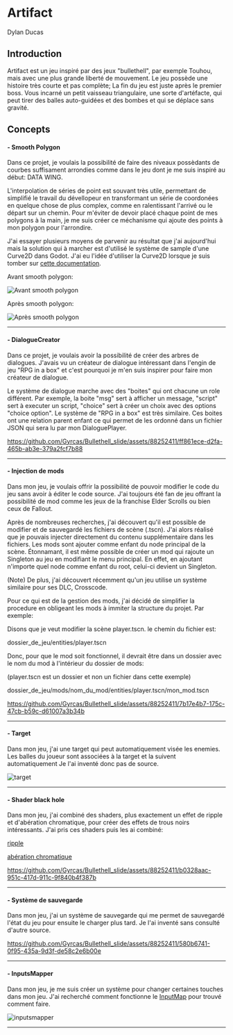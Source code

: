 # Artifact
Dylan Ducas

## Introduction
Artifact est un jeu inspiré par des jeux "bullethell", par exemple Touhou, mais avec une plus grande liberté de mouvement. Le jeu possède une histoire très courte et pas complète; La fin du jeu est juste après le premier boss. Vous incarné un petit vaisseau triangulaire, une sorte d'artéfacte, qui peut tirer des balles auto-guidées et des bombes et qui se déplace sans gravité.

## Concepts

#### - Smooth Polygon
Dans ce projet, je voulais la possibilité de faire des niveaux possèdants de courbes suffisament arrondies comme dans le jeu dont je me suis inspiré au début: DATA WING.

L'interpolation de séries de point est souvant très utile, permettant de simplifié le travail du dévellopeur en transformant un série de coordonées en quelque chose de plus complex, comme en ralentissant l'arrivé ou le départ sur un chemin. Pour m'éviter de devoir placé chaque point de mes polygons à la main, je me suis créer ce méchanisme qui ajoute des points à mon polygon pour l'arrondire. 

J'ai essayer plusieurs moyens de parvenir au résultat que j'ai aujourd'hui mais la solution qui à marcher est d'utilisé le système de sample d'une Curve2D dans Godot. J'ai eu l'idée d'utiliser la Curve2D lorsque je suis tomber sur [cette documentation](https://docs.godotengine.org/en/stable/tutorials/math/beziers_and_curves.html).

Avant smooth polygon:

![Avant smooth polygon](https://github.com/Gyrcas/Bullethell_slide/assets/88252411/9d8dc5d7-a5cb-425a-9333-bee467f9d8cb)

Après smooth polygon:

![Après smooth polygon](https://github.com/Gyrcas/Bullethell_slide/assets/88252411/d208e833-acd0-44b0-b999-daecf283206a)

---

#### - DialogueCreator
Dans ce projet, je voulais avoir la possibilité de créer des arbres de dialogues. J'avais vu un créateur de dialogue intéressant dans l'engin de jeu "RPG in a box" et c'est pourquoi je m'en suis inspirer pour faire mon créateur de dialogue.

Le système de dialogue marche avec des "boites" qui ont chacune un role différent. Par exemple, la boite "msg" sert à afficher un message, "script" sert à executer un script, "choice" sert à créer un choix avec des options "choice option". Le système de "RPG in a box" est très similaire. Ces boites ont une relation parent enfant ce qui permet de les ordonné dans un fichier JSON qui sera lu par mon DialoguePlayer.

https://github.com/Gyrcas/Bullethell_slide/assets/88252411/ff861ece-d2fa-465b-ab3e-379a2fcf7b88

---

#### - Injection de mods
Dans mon jeu, je voulais offrir la possibilité de pouvoir modifier le code du jeu sans avoir à éditer le code source. J'ai toujours été fan de jeu offrant la possibilité de mod comme les jeux de la franchise Elder Scrolls ou bien ceux de Fallout.

Après de nombreuses recherches, j'ai découvert qu'il est possible de modifier et de sauvegardé les fichiers de scène (.tscn). J'ai alors réalisé que je pouvais injecter directement du contenu supplémentaire dans les fichiers. Les mods sont ajouter comme enfant du node principal de la scène. Étonnamant, il est même possible de créer un mod qui rajoute un Singleton au jeu en modifiant le menu principal. En effet, en ajoutant n'importe quel node comme enfant du root, celui-ci devient un Singleton.

(Note) De plus, j'ai découvert récemment qu'un jeu utilise un système similaire pour ses DLC, Crosscode.

Pour ce qui est de la gestion des mods, j'ai décidé de simplifier la procedure en obligeant les mods à immiter la structure du projet. Par exemple:

Disons que je veut modifier la scène player.tscn. le chemin du fichier est:

dossier_de_jeu/entities/player.tscn

Donc, pour que le mod soit fonctionnel, il devrait être dans un dossier avec le nom du mod à l'intérieur du dossier de mods:

(player.tscn est un dossier et non un fichier dans cette exemple)

dossier_de_jeu/mods/nom_du_mod/entities/player.tscn/mon_mod.tscn

https://github.com/Gyrcas/Bullethell_slide/assets/88252411/7b17e4b7-175c-47cb-b59c-d61007a3b34b

---

#### - Target
Dans mon jeu, j'ai une target qui peut automatiquement visée les enemies. Les balles du joueur sont associées à la target et la suivent automatiquement
Je l'ai inventé donc pas de source.

![target](https://github.com/Gyrcas/Bullethell_slide/assets/88252411/2cca7316-8a3d-43f3-a98f-6f1b41529984)

---

#### - Shader black hole
Dans mon jeu, j'ai combiné des shaders, plus exactement un effet de ripple et d'abération chromatique, pour créer des effets de trous noirs intéressants.
J'ai pris ces shaders puis les ai combiné:

[ripple](https://godotshaders.com/shader/ripple-shader/)

[abération chromatique](https://godotshaders.com/shader/just-chromatic-aberration/)

https://github.com/Gyrcas/Bullethell_slide/assets/88252411/b0328aac-951c-417d-911c-9f840b4f387b

---

#### - Système de sauvegarde
Dans mon jeu, j'ai un système de sauvegarde qui me permet de sauvegardé l'état du jeu pour ensuite le charger plus tard. Je l'ai inventé sans consulté d'autre source.

https://github.com/Gyrcas/Bullethell_slide/assets/88252411/580b6741-0f95-435a-9d3f-de58c2e6b00e

---

#### - InputsMapper
Dans mon jeu, je me suis créer un système pour changer certaines touches dans mon jeu. J'ai recherché comment fonctionne le [InputMap](https://docs.godotengine.org/en/stable/classes/class_inputmap.html) pour trouvé comment faire.

![inputsmapper](https://github.com/Gyrcas/Bullethell_slide/assets/88252411/53f185a4-22af-4bcb-921e-b80ede9c0dad)

---

